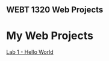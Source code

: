 ## WEBT 1320 Web Projects
<h1>My Web Projects</h1>

<a href="Lab1/index.html" target="_blank">Lab 1 - Hello World</a>